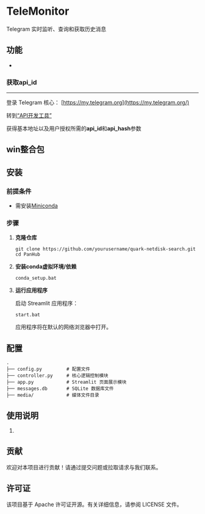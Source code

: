 # TeleMonitor
Telegram 实时监听、查询和获取历史消息



##  功能

- 

### 获取api_id

----

登录 Telegram 核心： [https://my.telegram.org](https://my.telegram.org/)

转到[“API开发工具”](https://my.telegram.org/apps)

获得基本地址以及用户授权所需的**api_id**和**api_hash**参数

## win整合包







## 安装

### 前提条件

- 需安装[Miniconda](https://repo.anaconda.com/miniconda/Miniconda3-latest-Windows-x86_64.exe)

  

### 步骤

1. **克隆仓库**

   ```
   git clone https://github.com/yourusername/quark-netdisk-search.git
   cd PanHub
   ```

2. **安装conda虚拟环境/依赖**

   ```
   conda_setup.bat
   ```

3. **运行应用程序**

   启动 Streamlit 应用程序：

   ```
   start.bat
   ```

   应用程序将在默认的网络浏览器中打开。

## 配置



```
.
├── config.py         # 配置文件
├── controller.py     # 核心逻辑控制模块
├── app.py            # Streamlit 页面展示模块
├── messages.db       # SQLite 数据库文件
├── media/            # 媒体文件目录

```



## 使用说明

1. 

   

## 贡献

欢迎对本项目进行贡献！请通过提交问题或拉取请求与我们联系。

## 许可证

该项目基于 Apache 许可证开源。有关详细信息，请参阅 LICENSE 文件。
